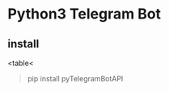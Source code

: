 # Python3 Telegram Bot

## install
<table<<tr><td valign="top" width="50%">

> pip install pyTelegramBotAPI

</table></tr></td>
